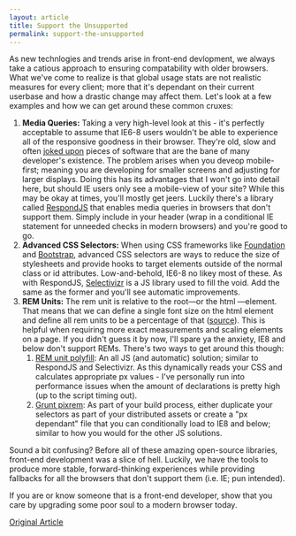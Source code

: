 ```yaml
---
layout: article
title: Support the Unsupported
permalink: support-the-unsupported
---
```


As new technlogies and trends arise in front-end devlopment, we always take a catious approach to ensuring compatability with older browsers. What we've come to realize is that global usage stats are not realistic measures for every client; more that it's dependant on their current userbase and how a drastic change may affect them. Let's look at a few examples and how we can get around these common cruxes:

1. **Media Queries:** Taking a very high-level look at this - it's perfectly acceptable to assume that IE6-8 users wouldn't be able to experience all of the responsive goodness in their browser. They're old, slow and often [joked upon](http://knowyourmeme.com/memes/subcultures/internet-explorer) pieces of software that are the bane of many developer's existence. The problem arises when you deveop mobile-first; meaning you are developing for smaller screens and adjusting for larger displays. Doing this has its advantages that I won't go into detail here, but should IE users only see a mobile-view of your site? While this may be okay at times, you'll mostly get jeers. Luckily there's a library called [RespondJS](https://github.com/scottjehl/Respond) that enables media queries in browsers that don't support them. Simply include in your header (wrap in a conditional IE statement for unneeded checks in modern browsers) and you're good to go.
2. **Advanced CSS Selectors:** When using CSS frameworks like [Foundation](http://zurb.foundation.com) and [Bootstrap](http://getbootstrap.com), advanced CSS selectors are ways to reduce the size of stylesheets and provide hooks to target elements outside of the normal class or id attributes. Low-and-behold, IE6-8 no likey most of these. As with RespondJS, [Selectivizr](https://github.com/keithclark/selectivizr) is a JS library used to fill the void. Add the same as the former and you'll see automatic improvements.
3. **REM Units:** The rem unit is relative to the root—or the html —element. That means that we can define a single font size on the html element and define all rem units to be a percentage of that ([source](http://snook.ca/archives/html_and_css/font-size-with-rem)). This is helpful when requiring more exact measurements and scaling elements on a page. If you didn't guess it by now, I'll spare ya the anxiety, IE8 and below don't support REMs. There's two ways to get around this though:
    1. [REM unit polyfill](https://github.com/chuckcarpenter/REM-unit-polyfill): An all JS (and automatic) solution; similar to RespondJS and Selectivizr. As this dynamically reads your CSS and calculates appropriate px values - I've personally run into performance issues when the amount of declarations is pretty high (up to the script timing out).
    2. [Grunt pixrem](https://github.com/robwierzbowski/grunt-pixrem): As part of your build process, either duplicate your selectors as part of your distributed assets or create a "px dependant" file that you can conditionally load to IE8 and below; similar to how you would for the other JS solutions.

Sound a bit confusing? Before all of these amazing open-source libraries, front-end development was a slice of hell. Luckily, we have the tools to produce more stable, forward-thinking experiences while providing fallbacks for all the browsers that don't support them (i.e. IE; pun intended).

If you are or know someone that is a front-end developer, show that you care by upgrading some poor soul to a modern browser today.

[Original Article](http://blog.blueion.com/2014/02/24/support-the-unsupported/)
